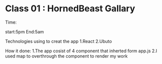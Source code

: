 # Class 01 : HornedBeast Gallary

Time:

start:5pm
End:5am

Technologies using to creat the app
1.React
2.Ubuto

How it done:
1.The app cosist of 4 component that inherted form app.js
2.I used map to overthrough the component to render my work
